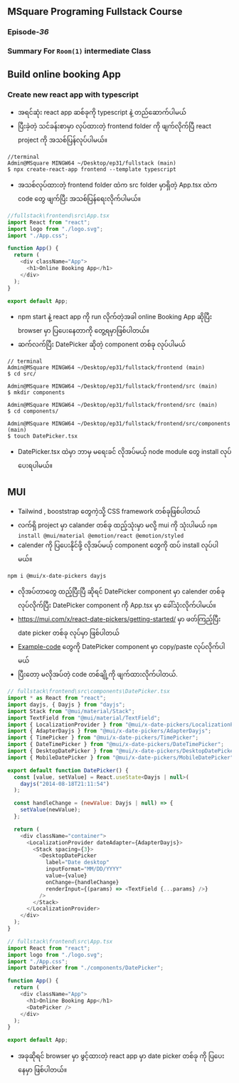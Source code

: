 ﻿## MSquare Programing Fullstack Course
### Episode-*36* 
### Summary For `Room(1)` intermediate Class
## Build online booking App
###  Create new react app with typescript
- အရင်ဆုံး react app ဆစ်ခုကို typescript နဲ့ တည်ဆောက်ပါမယ်
- ပြီးခဲ့တဲ့ သင်ခန်းစာမှာ လုပ်ထားတဲ့ frontend folder ကို ဖျက်လိုက်ပြီ react project ကို အသစ်ပြန်လုပ်ပါမယ်။
```console
//terminal
Admin@MSquare MINGW64 ~/Desktop/ep31/fullstack (main)
$ npx create-react-app frontend --template typescript

```
- အသစ်လုပ်ထားတဲ့ frontend folder ထဲက src folder မှာရှိတဲ့ App.tsx ထဲက code တွေ ဖျက်ပြီး အသစ်ပြန်ရေးလိုက်ပါမယ်။
```js
//fullstack\frontend\src\App.tsx
import React from "react";
import logo from "./logo.svg";
import "./App.css";

function App() {
  return (
    <div className="App">
      <h1>Online Booking App</h1>
    </div>
  );
}

export default App;

```
- npm start နဲ့ react app ကို run လိုက်တဲ့အခါ online Booking App ဆိုပြီး browser မှာ ပြပေးနေတာကို တွေ့ရမှာဖြစ်ပါတယ်။
- ဆက်လက်ပြီး DatePicker ဆိုတဲ့ component တစ်ခု လုပ်ပါမယ်
```console
// terminal
Admin@MSquare MINGW64 ~/Desktop/ep31/fullstack/frontend (main)
$ cd src/

Admin@MSquare MINGW64 ~/Desktop/ep31/fullstack/frontend/src (main)
$ mkdir components

Admin@MSquare MINGW64 ~/Desktop/ep31/fullstack/frontend/src (main)
$ cd components/

Admin@MSquare MINGW64 ~/Desktop/ep31/fullstack/frontend/src/components (main)
$ touch DatePicker.tsx

```
- DatePicker.tsx ထဲမှာ ဘာမှ မရေးခင် လိုအပ်မယ့် node module  တွေ install လုပ်ပေးရပါမယ်။
##
## MUI 
- Tailwind , booststrap တွေကဲ့သို့ CSS framework တစ်ခုဖြစ်ပါတယ်
- လက်ရှိ project မှာ calander  တစ်ခု ထည့်သုံးမှာ မလို့ mui ကို သုံးပါမယ်
`npm install @mui/material @emotion/react @emotion/styled `
- calender ကို ပြပေးနိုင်ဖို့ လိုအပ်မယ့် component တွေကို ထပ် install လုပ်ပါမယ်။
``` properties
npm i @mui/x-date-pickers dayjs
```

- လိုအပ်တာတွေ ထည့်ပြီးပြီ ဆိုရင် DatePicker component မှာ calender တစ်ခု  လုပ်လိုက်ပြီး  DatePicker component ကို App.tsx မှာ ခေါ်သုံးလိုက်ပါမယ်။
- https://mui.com/x/react-date-pickers/getting-started/ မှာ ဖတ်ကြည့်ပြီး date picker တစ်ခု လုပ်မှာ ဖြစ်ပါတယ်
-  [Example-code](https://codesandbox.io/s/m76wln?file=/demo.tsx) တွေကို  DatePicker component မှာ copy/paste လုပ်လိုက်ပါမယ်
- ပြီးတော့ မလိုအပ်တဲ့ code တစ်ချို့ကို ဖျက်ထားလိုက်ပါတယ်.
```js
// fullstack\frontend\src\components\DatePicker.tsx
import * as React from "react";
import dayjs, { Dayjs } from "dayjs";
import Stack from "@mui/material/Stack";
import TextField from "@mui/material/TextField";
import { LocalizationProvider } from "@mui/x-date-pickers/LocalizationProvider";
import { AdapterDayjs } from "@mui/x-date-pickers/AdapterDayjs";
import { TimePicker } from "@mui/x-date-pickers/TimePicker";
import { DateTimePicker } from "@mui/x-date-pickers/DateTimePicker";
import { DesktopDatePicker } from "@mui/x-date-pickers/DesktopDatePicker";
import { MobileDatePicker } from "@mui/x-date-pickers/MobileDatePicker";

export default function DatePicker() {
  const [value, setValue] = React.useState<Dayjs | null>(
    dayjs("2014-08-18T21:11:54")
  );

  const handleChange = (newValue: Dayjs | null) => {
    setValue(newValue);
  };

  return (
    <div className="container">
      <LocalizationProvider dateAdapter={AdapterDayjs}>
        <Stack spacing={3}>
          <DesktopDatePicker
            label="Date desktop"
            inputFormat="MM/DD/YYYY"
            value={value}
            onChange={handleChange}
            renderInput={(params) => <TextField {...params} />}
          />
        </Stack>
      </LocalizationProvider>
    </div>
  );
}

```
```js
// fullstack\frontend\src\App.tsx
import React from "react";
import logo from "./logo.svg";
import "./App.css";
import DatePicker from "./components/DatePicker";

function App() {
  return (
    <div className="App">
      <h1>Online Booking App</h1>
      <DatePicker />
    </div>
  );
}

export default App;
```
- အခုဆိုရင်  browser မှာ ဖွင့်ထားတဲ့ react app မှာ date picker တစ်ခု ကို ပြပေးနေမှာ ဖြစ်ပါတယ်။
